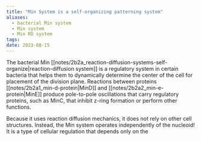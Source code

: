 ```yaml
---
title: "Min System is a self-organizing patterning system"
aliases:
  - bacterial Min system
  - Min system
  - Min RD system
tags: 
date: 2023-08-15
---
```

The bacterial Min [[notes/2b2a_reaction-diffusion-systems-self-organize|reaction-diffusion system]] is a regulatory system in certain bacteria that helps them to dynamically determine the center of the cell for placement of the division plane. Reactions between proteins [[notes/2b2a1_min-d-protein|MinD]] and [[notes/2b2a2_min-e-protein|MinE]] produce pole-to-pole oscillations that carry regulatory proteins, such as MinC, that inhibit z-ring formation or perform other functions.

Because it uses reaction diffusion mechanics, it does not rely on other cell structures. Instead, the Min system operates independently of the nucleoid! It is a type of cellular regulation that depends only on the 